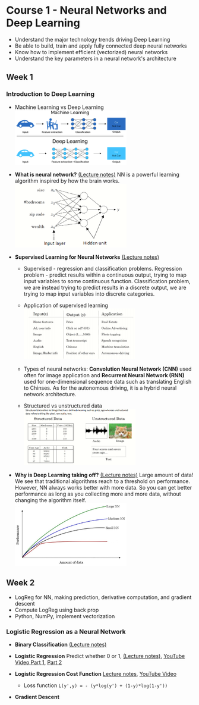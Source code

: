 # Course 1 - Neural Networks and Deep Learning
- Understand the major technology trends driving Deep Learning
- Be able to build, train and apply fully connected deep neural networks 
- Know how to implement efficient (vectorized) neural networks 
- Understand the key parameters in a neural network's architecture 

## Week 1
### Introduction to Deep Learning
- Machine Learning vs Deep Learning
<br><img src="media/MLvsDL.png" width=300>

- **What is neural network?** [(Lecture notes)](01_What_is_Neural_Network.pdf) NN is a powerful learning algorithm inspired by how the brain works. 
<br><img src="media/what-is-nn.png" width=300>

- **Supervised Learning for Neural Networks** [(Lecture notes)](02_Supervised_Learning_for_Neural_Network.pdf)

  - Supervised - regression and classification problems. Regression problem - predict results within a continuous output, trying to map input variables to some continuous function. Classification problem, we are instead trying to predict results in a discrete output, we are trying to map input variables into discrete categories.  

  - Application of supervised learning
    <br><img src="media/supervised-learning.png" width=300>

  - Types of neural networks: **Convolution Neural Network (CNN)** used often for image application and **Recurrent Neural Network (RNN)** used for one-dimensional sequence data such as translating English to Chinses. As for the autonomous driving, it is a hybrid neural network architecture.

  - Structured vs unstructured data
    <br><img src="media/structured-and-unstructured-data.png" width=300>

- **Why is Deep Learning taking off?** [(Lecture notes)](03_Why_is_Deep_Learning_Taking_Off.pdf) 
Large amount of data! We see that traditional algorithms reach to a threshold on performance. However, NN always works better with more data. So you can get better performance as long as you collecting more and more data, without changing the algorithm itself.
<br><img src="media/dl-taking-off.jpeg" width=300>


## Week 2
- LogReg for NN, making prediction, derivative computation, and gradient descent
- Compute LogReg using back prop
- Python, NumPy, implement vectorization

### Logistic Regression as a Neural Network
- **Binary Classification** [(Lecture notes)](04_Binary_Classification.pdf) 


- **Logistic Regression** Predict whether 0 or 1, [(Lecture notes)](05_Logistic_Regression.pdf), [YouTube Video Part 1](https://www.youtube.com/watch?v=L_xBe7MbPwk), [Part 2](https://www.youtube.com/watch?v=uFfsSgQgerw)

- **Logistic Regression Cost Function** [Lecture notes](), [YouTube Video](https://www.youtube.com/watch?v=MztgenIfGgM)
  - Loss function `L(y',y) = - (y*log(y') + (1-y)*log(1-y'))`
- **Gradient Descent**